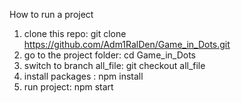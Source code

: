 How to run a project
1) clone this repo:  git clone https://github.com/Adm1RalDen/Game_in_Dots.git
2) go to the project folder: cd Game_in_Dots
3) switch to branch all_file: git checkout all_file
4) install packages : npm install
5) run project: npm start

